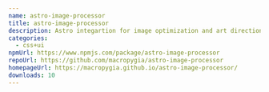 ```yaml
---
name: astro-image-processor
title: astro-image-processor
description: Astro integartion for image optimization and art direction for static builds
categories:
  - css+ui
npmUrl: https://www.npmjs.com/package/astro-image-processor
repoUrl: https://github.com/macropygia/astro-image-processor
homepageUrl: https://macropygia.github.io/astro-image-processor/
downloads: 10
---
```

